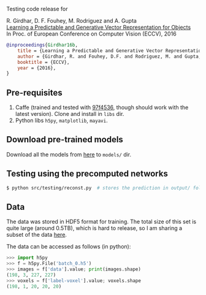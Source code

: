 Testing code release for

R. Girdhar, D. F. Fouhey, M. Rodriguez and A. Gupta     
[Learning a Predictable and Generative Vector Representation for Objects](https://rohitgirdhar.github.io/GenerativePredictableVoxels/)     
In Proc. of European Conference on Computer Vision (ECCV), 2016 

```bibtex
@inproceedings{Girdhar16b,
    title = {Learning a Predictable and Generative Vector Representation for Objects},
    author = {Girdhar, R. and Fouhey, D.F. and Rodriguez, M. and Gupta, A.},
    booktitle = {ECCV},
    year = {2016},
}
```

## Pre-requisites
1. Caffe (trained and tested with [97f4536](https://github.com/BVLC/caffe/tree/97f4536d51c5ed464025179ea36798ebee8bf033), though should work with the latest version). Clone and install in `libs` dir.
2. Python libs `h5py`, `matplotlib`, `mayavi`.

## Download pre-trained models
Download all the models from [here](https://cmu.box.com/s/0czjnjpzy03nci1dressrc02njwexuqx) to `models/` dir.

## Testing using the precomputed networks

```bash
$ python src/testing/reconst.py  # stores the prediction in output/ folder
```

## Data
The data was stored in HDF5 format for training. The total size of this set is quite large (around 0.5TB), which is hard to release, so I am sharing a subset of the data [here](https://cmu.box.com/s/wb9lw48timjzz8wkj832ggw9yeccf3fl).

The data can be accessed as follows (in python):

```python
>>> import h5py
>>> f = h5py.File('batch_0.h5')
>>> images = f['data'].value; print(images.shape)
(198, 3, 227, 227)
>>> voxels = f['label-voxel'].value; voxels.shape
(198, 1, 20, 20, 20)
```
